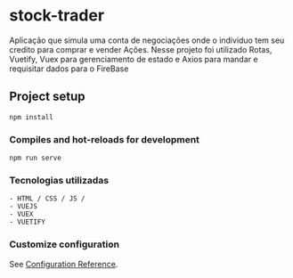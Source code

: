 # stock-trader

Aplicação que simula uma conta de negociações onde o individuo tem seu credito para comprar e vender Ações.
Nesse projeto foi utilizado Rotas, Vuetify, Vuex para gerenciamento de estado e Axios para mandar e requisitar dados para o FireBase

## Project setup

```
npm install
```

### Compiles and hot-reloads for development

```
npm run serve
```

### Tecnologias utilizadas

```
- HTML / CSS / JS /
- VUEJS
- VUEX
- VUETIFY
```

### Customize configuration

See [Configuration Reference](https://cli.vuejs.org/config/).
